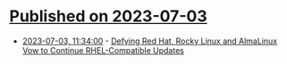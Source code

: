 # [Published on 2023-07-03](index.md)

* [2023-07-03, 11:34:00](https://linux.slashdot.org/story/23/07/03/0232231/defying-red-hat-rocky-linux-and-almalinux-vow-to-continue-rhel-compatible-updates?utm_source=rss1.0mainlinkanon&utm_medium=feed) - [Defying Red Hat, Rocky Linux and AlmaLinux Vow to Continue RHEL-Compatible Updates](https://linux.slashdot.org/story/23/07/03/0232231/defying-red-hat-rocky-linux-and-almalinux-vow-to-continue-rhel-compatible-updates?utm_source=rss1.0mainlinkanon&utm_medium=feed)
